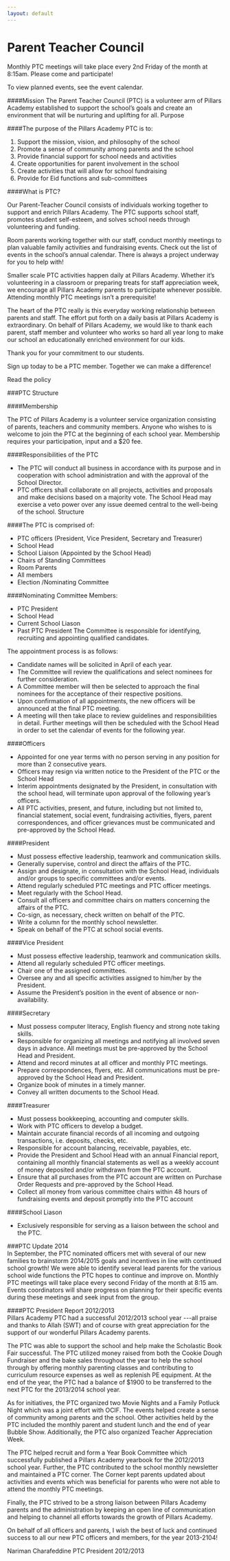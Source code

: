 ```yaml
---
layout: default
---
```


# Parent Teacher Council

Monthly PTC meetings will take place every 2nd Friday of the month at 8:15am. Please come and participate!

To view planned events, see the event calendar.

####Mission
The Parent Teacher Council (PTC) is a volunteer arm of Pillars Academy established to support the school’s goals and create an environment that will be nurturing and uplifting for all.
Purpose

####The purpose of the Pillars Academy PTC is to:
1. Support the mission, vision, and philosophy of the school  
2. Promote a sense of community among parents and the school  
3. Provide financial support for school needs and activities  
4. Create opportunities for parent involvement in the school  
5. Create activities that will allow for school fundraising  
6. Provide for Eid functions and sub-committees

####What is PTC?

Our Parent-Teacher Council consists of individuals working together to support and enrich Pillars Academy. The PTC supports school staff, promotes student self-esteem, and solves school needs through volunteering and funding.

Room parents working together with our staff, conduct monthly meetings to plan valuable family activities and fundraising events. Check out the list of events in the school’s annual calendar. There is always a project underway for you to help with!

Smaller scale PTC activities happen daily at Pillars Academy. Whether it’s volunteering in a classroom or preparing treats for staff appreciation week, we encourage all Pillars Academy parents to participate whenever possible. Attending monthly PTC meetings isn’t a prerequisite!

The heart of the PTC really is this everyday working relationship between parents and staff. The effort put forth on a daily basis at Pillars Academy is extraordinary. On behalf of Pillars Academy, we would like to thank each parent, staff member and volunteer who works so hard all year long to make our school an educationally enriched environment for our kids.

Thank you for your commitment to our students.

Sign up today to be a PTC member. Together we can make a difference!

Read the policy

###PTC Structure

####Membership

The PTC of Pillars Academy is a volunteer service organization consisting of parents, teachers and community members. Anyone who wishes to is welcome to join the PTC at the beginning of each school year. Membership requires your participation, input and a $20 fee.

####Responsibilities of the PTC  
- The PTC will conduct all business in accordance with its purpose and in cooperation with school administration and with the approval of the School Director.  
- PTC officers shall collaborate on all projects, activities and proposals and make decisions based on a majority vote. The School Head may exercise a veto power over any issue deemed central to the well-being of the school.
Structure

####The PTC is comprised of:  
- PTC officers (President, Vice President, Secretary and Treasurer)
- School Head
- School Liaison (Appointed by the School Head)
- Chairs of Standing Committees
- Room Parents
- All members
- Election /Nominating Committee

####Nominating Committee Members:  
- PTC President
- School Head
- Current School Liason
- Past PTC President
The Committee is responsible for identifying, recruiting and appointing qualified candidates.

The appointment process is as follows:  
- Candidate names will be solicited in April of each year.  
- The Committee will review the qualifications and select nominees for further consideration.  
- A Committee member will then be selected to approach the final nominees for the acceptance of their respective positions.  
- Upon confirmation of all appointments, the new officers will be announced at the final PTC meeting.  
- A meeting will then take place to review guidelines and responsibilities in detail. Further meetings will then be scheduled with the School Head in order to set the calendar of events for the following year.

####Officers  
- Appointed for one year terms with no person serving in any position for more than 2 consecutive years.
- Officers may resign via written notice to the President of the PTC or the School Head
- Interim appointments designated by the President, in consultation with the school head, will terminate upon approval of the following year’s officers.
- All PTC activities, present, and future, including but not limited to, financial statement, social event, fundraising activities, flyers, parent correspondences, and officer grievances must be communicated and pre-approved by the School Head.

####President  
- Must possess effective leadership, teamwork and communication skills.
- Generally supervise, control and direct the affairs of the PTC.
- Assign and designate, in consultation with the School Head, individuals and/or groups to specific committees and/or events.
- Attend regularly scheduled PTC meetings and PTC officer meetings.
- Meet regularly with the School Head.
- Consult all officers and committee chairs on matters concerning the affairs of the PTC.
- Co-sign, as necessary, check written on behalf of the PTC.
- Write a column for the monthly school newsletter.
- Speak on behalf of the PTC at school social events.

####Vice President  
- Must possess effective leadership, teamwork and communication skills.
- Attend all regularly scheduled PTC officer meetings.
- Chair one of the assigned committees.
- Oversee any and all specific activities assigned to him/her by the President.
- Assume the President’s position in the event of absence or non-availability.

####Secretary  
- Must possess computer literacy, English fluency and strong note taking skills.
- Responsible for organizing all meetings and notifying all involved seven days in advance. All meetings must be pre-approved by the School Head and President.
- Attend and record minutes at all officer and monthly PTC meetings.
- Prepare correspondences, flyers, etc. All communications must be pre-approved by the School Head and President.
- Organize book of minutes in a timely manner.
- Convey all written documents to the School Head.

####Treasurer  
- Must possess bookkeeping, accounting and computer skills.
- Work with PTC officers to develop a budget.
- Maintain accurate financial records of all incoming and outgoing transactions, i.e. deposits, checks, etc.
- Responsible for account balancing, receivable, payables, etc.
- Provide the President and School Head with an annual Financial report, containing all monthly financial statements as well as a weekly account of money deposited and/or withdrawn from the PTC account.
- Ensure that all purchases from the PTC account are written on Purchase Order Requests and pre-approved by the School Head.
- Collect all money from various committee chairs within 48 hours of fundraising events and deposit promptly into the PTC account

####School Liason  
- Exclusively responsible for serving as a liaison between the school and the PTC.

###PTC Update 2014  
In September, the PTC nominated officers met with several of our new families to brainstorm 2014/2015 goals and incentives in line with continued school growth! We were able to identify several lead parents for the various school wide functions the PTC hopes to continue and improve on. Monthly PTC meetings will take place every second Friday of the month at 8:15 am. Events coordinators will share progress on planning for their specific events during these meetings and seek input from the group.

####PTC President Report 2012/2013  
Pillars Academy PTC had a successful 2012/2013 school year ---all praise and thanks to Allah (SWT) and of course with great appreciation for the support of our wonderful Pillars Academy parents.

The PTC was able to support the school and help make the Scholastic Book Fair successful. The PTC utilized money raised from both the Cookie Dough Fundraiser and the bake sales throughout the year to help the school through by offering monthly parenting classes and contributing to curriculum resource expenses as well as replenish PE equipment. At the end of the year, the PTC had a balance of $1900 to be transferred to the next PTC for the 2013/2014 school year.

As for initiatives, the PTC organized two Movie Nights and a Family Potluck Night which was a joint effort with OCIF. The events helped create a sense of community among parents and the school. Other activities held by the PTC included the monthly parent and student lunch and the end of year Bubble Show. Additionally, the PTC also organized Teacher Appreciation Week.

The PTC helped recruit and form a Year Book Committee which successfully published a Pillars Academy yearbook for the 2012/2013 school year. Further, the PTC contributed to the school monthly newsletter and maintained a PTC corner. The Corner kept parents updated about activities and events which was beneficial for parents who were not able to attend the monthly PTC meetings.

Finally, the PTC strived to be a strong liaison between Pillars Academy parents and the administration by keeping an open line of communication and helping to channel all efforts towards the growth of Pillars Academy.

On behalf of all officers and parents, I wish the best of luck and continued success to all our new PTC officers and members, for the year 2013-2104!

Nariman Charafeddine
PTC President
2012/2013
